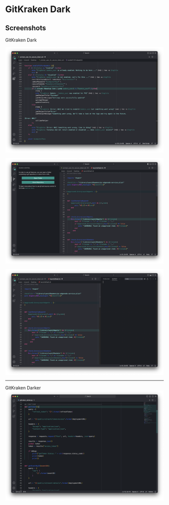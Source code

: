 # GitKraken Dark



## Screenshots





GitKraken Dark

![001](images/001.png)

![002](images/002.png)

![003](images/003.png)

---

GitKraken Darker
![004](images/004.png)
